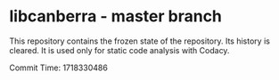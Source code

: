 # libcanberra - master branch

This repository contains the frozen state of the repository.
Its history is cleared. It is used only for static code
analysis with Codacy.

Commit Time: 1718330486